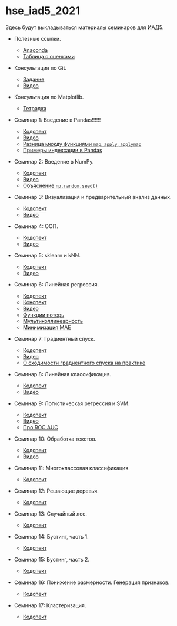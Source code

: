# hse_iad5_2021
Здесь будут выкладываться материалы семинаров для ИАД5.

- Полезные ссылки.
  - [Anaconda](https://www.anaconda.com/products/individual)
  - [Таблица с оценками](https://docs.google.com/spreadsheets/d/1bveVtysWEZogdRssbqiNPovguRq3ejP7fMEMVHcNzaM/edit?usp=sharing)
  
- Консультация по Git.
  - [Задание](https://github.com/V-Marco/hse_iad5_2021/blob/main/misc/git_cons/git_cons.pdf)
  - [Видео](https://youtu.be/abGTdpA9aYo)

- Консультация по Matplotlib.
  - [Тетрадка](https://github.com/V-Marco/hse_iad5_2021/blob/main/misc/vis_cons/matplotlib_cons.ipynb)

- Семинар 1: Введение в Pandas!!!!!!
  - [Кодспект](https://github.com/V-Marco/hse_iad5_2021/blob/main/seminar1/sem1_pandas.ipynb)
  - [Видео](https://youtu.be/qPJjyeLOm7w)
  - [Разница между функциями `map`, `apply`, `applymap`](https://stackoverflow.com/questions/19798153/difference-between-map-applymap-and-apply-methods-in-pandas)
  - [Примеры индексации в Pandas](https://github.com/V-Marco/hse_iad5_2021/blob/main/misc/pandas_indexing_examples.ipynb)
  
- Семинар 2: Введение в NumPy.
  - [Кодспект](https://github.com/V-Marco/hse_iad5_2021/blob/main/seminar2/sem02_numpy.ipynb)
  - [Видео](https://youtu.be/gOkitx_tnOg)
  - [Объяснение `np.random.seed()`](https://stackoverflow.com/questions/21494489/what-does-numpy-random-seed0-do)

- Семинар 3: Визуализация и предварительный анализ данных. 
  - [Кодспект](https://github.com/V-Marco/hse_iad5_2021/blob/main/seminar3/sem03_EDA.ipynb)
  - [Видео](https://youtu.be/OhS72gMNszw)
  
- Семинар 4: ООП.
  - [Кодспект](https://github.com/V-Marco/hse_iad5_2021/blob/main/seminar4/sem04_oop.ipynb)
  - [Видео](https://youtu.be/wtzh3asAgso)

- Семинар 5: sklearn и kNN.
  - [Кодспект](https://github.com/V-Marco/hse_iad5_2021/blob/main/seminar5/sem05-sklearn-knn.ipynb)
  - [Видео](https://youtu.be/cxLPW91HVBg)

- Семинар 6: Линейная регрессия.
  - [Кодспект](https://github.com/V-Marco/hse_iad5_2021/blob/main/seminar6/sem06_linreg.ipynb)
  - [Конспект](https://github.com/V-Marco/hse_iad5_2021/blob/main/seminar6/Sem_24_02.pdf)
  - [Видео](https://youtu.be/5IbdnDBb0WM)
  - [Функции потерь](https://heartbeat.fritz.ai/5-regression-loss-functions-all-machine-learners-should-know-4fb140e9d4b0)
  - [Мультиколлинеарность](https://stats.stackexchange.com/questions/361247/multicollinearity-and-predictive-performance)
  - [Минимизация MAE](https://stats.stackexchange.com/questions/355538/why-does-minimizing-the-mae-lead-to-forecasting-the-median-and-not-the-mean)

- Семинар 7: Градиентный спуск.
  - [Кодспект](https://github.com/V-Marco/hse_iad5_2021/blob/main/seminar7/sem07_grad.ipynb)
  - [Видео](https://youtu.be/lAP2j62T1ZQ)
  - [О сходимости градиентного спуска на практике](https://datascience.stackexchange.com/questions/24534/does-gradient-descent-always-converge-to-an-optimum)

- Семинар 8: Линейная классификация.
  - [Кодспект](https://github.com/V-Marco/hse_iad5_2021/blob/main/seminar8/sem08_linclass.ipynb)
  - [Видео](https://www.youtube.com/watch?v=bVAtnbyHvD8)

- Семинар 9: Логистическая регрессия и SVM.
  - [Кодспект](https://github.com/V-Marco/hse_iad5_2021/blob/main/seminar9/sem09_logit_svm.ipynb)
  - [Видео](https://youtu.be/u17GTGI3AJ4)
  - [Про ROC AUC](https://dyakonov.org/2017/07/28/auc-roc-площадь-под-кривой-ошибок/) 

- Семинар 10: Обработка текстов.
  - [Кодспект](https://github.com/V-Marco/hse_iad5_2021/blob/main/seminar10/sem10_texts.ipynb)
  - [Видео](https://youtu.be/lMttJQEgMac)

- Семинар 11: Многоклассовая классификация.
  - [Кодспект](https://github.com/V-Marco/hse_iad5_2021/blob/main/seminar11/sem11_multiclass_calibration.ipynb)

- Семинар 12: Решающие деревья.
  - [Кодспект](https://github.com/V-Marco/hse_iad5_2021/blob/main/seminar12/sem12_trees.ipynb)

- Семинар 13: Случайный лес.
  - [Кодспект](https://github.com/V-Marco/hse_iad5_2021/blob/main/seminar13/sem13_rf.ipynb)

- Семинар 14: Бустинг, часть 1.
  - [Кодспект](https://github.com/V-Marco/hse_iad5_2021/blob/main/seminar14/sem14_boosting_part1.ipynb)

- Семинар 15: Бустинг, часть 2.
  - [Кодспект](https://github.com/V-Marco/hse_iad5_2021/blob/main/seminar15/sem15_boostings_part2.ipynb)

- Семинар 16: Понижение размерности. Генерация признаков.
  - [Кодспект](https://github.com/V-Marco/hse_iad5_2021/blob/main/seminar16/sem16_pca_features.ipynb)

- Семинар 17: Кластеризация.
  - [Кодспект](https://github.com/V-Marco/hse_iad5_2021/blob/main/seminar17/sem17_clustering.ipynb)

